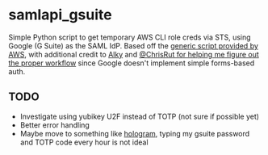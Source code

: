 # samlapi_gsuite  

Simple Python script to get temporary AWS CLI role creds via STS, using Google (G Suite) as the SAML IdP.  Based off the [generic script provided by AWS](https://aws.amazon.com/blogs/security/how-to-implement-a-general-solution-for-federated-apicli-access-using-saml-2-0/), with additional credit to [Alky](https://github.com/jspc/alky) and [@ChrisRut for helping me figure out the proper workflow](https://github.com/jspc/alky/issues/1#issuecomment-288125555) since Google doesn't implement simple forms-based auth.

## TODO
+ Investigate using yubikey U2F instead of TOTP (not sure if possible yet)
+ Better error handling
+ Maybe move to something like [hologram](https://github.com/AdRoll/hologram), typing my gsuite password and TOTP code every hour is not ideal

